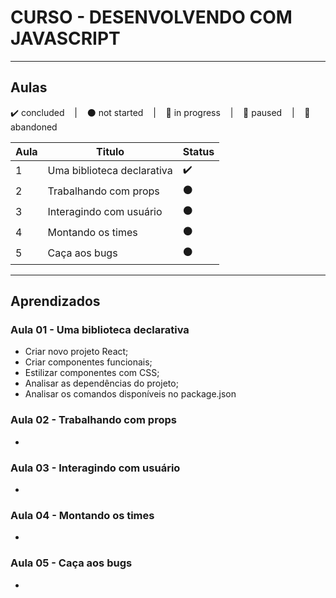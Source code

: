 # CURSO - DESENVOLVENDO COM JAVASCRIPT

---

## Aulas
<p>
  ✔️ concluded &nbsp;&nbsp;&nbsp;|&nbsp;&nbsp;&nbsp;
  ⚫ not started &nbsp;&nbsp;&nbsp;|&nbsp;&nbsp;&nbsp;
  🔵 in progress &nbsp;&nbsp;&nbsp;|&nbsp;&nbsp;&nbsp;
  🔶 paused &nbsp;&nbsp;&nbsp;|&nbsp;&nbsp;&nbsp;
  🔴 abandoned 
</p>

| Aula | Titulo | Status |
| --- | --- | --- |
| 1 | Uma biblioteca declarativa | ✔️ |
| 2 | Trabalhando com props | ⚫ |
| 3 | Interagindo com usuário | ⚫ |
| 4 | Montando os times | ⚫ |
| 5 | Caça aos bugs | ⚫ |

---

## Aprendizados

### Aula 01 - Uma biblioteca declarativa
<ul>
  <li>Criar novo projeto React;</li>
  <li>Criar componentes funcionais;</li>
  <li>Estilizar componentes com CSS;</li>
  <li>Analisar as dependências do projeto;</li>
  <li>Analisar os comandos disponíveis no package.json</li>
</ul>

### Aula 02 - Trabalhando com props
<ul>
  <li></li>
</ul>


### Aula 03 - Interagindo com usuário
<ul>
  <li></li>
</ul>


### Aula 04 - Montando os times
<ul>
  <li></li>
</ul>


### Aula 05 - Caça aos bugs
<ul>
  <li></li>
</ul>
